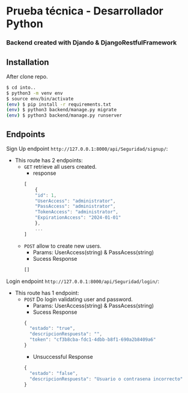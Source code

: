 # Prueba técnica - Desarrollador Python
###  Backend created with Djando & DjangoRestfulFramework

## Installation
After clone repo.
```sh
$ cd into..
$ python3 -m venv env
$ source env/bin/activate
(env) $ pip install -r requirements.txt
(env) $ python3 backend/manage.py migrate
(env) $ python3 backend/manage.py runserver
```
## Endpoints


Sign Up endpoint `http://127.0.0.1:8000/api/Seguridad/signup/`:

* This route has 2 endpoints:
    * `GET` retrieve all users created.
        * response
        ```javascript
        [
            {
            "id": 1,
            "UserAccess": "administrator",
            "PassAccess": "administrator",
            "TokenAccess": "administrator",
            "ExpirationAccess": "2024-01-01"
            },
            ...
        ]        
        ```
 	* `POST` allow to create new users.
 	    * Params: UserAccess(string) & PassAcess(string) 
 	    * Sucess Response
 	    ```javascript
        []
        ```
Login endpoint `http://127.0.0.1:8000/api/Seguridad/login/`:

* This route has 1 endpoint:
 	* `POST` Do login validating user and password.
 	    * Params: UserAccess(string) & PassAcess(string)
 	    * Sucess Response
 	    ```javascript
        {
          "estado": "true",
          "descripcionRespuesta": "",
          "token": "cf3b8cba-fdc1-4dbb-b8f1-690a2b8409a6"
        }
        ```
        * Unsuccessful Response
        ```javascript
        {
          "estado": "false",
          "descripcionRespuesta": "Usuario o contrasena incorrecto"
        }
        ```
